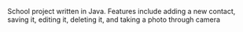 School project written in Java.
Features include adding a new contact, saving it, editing it, deleting it, and taking a photo through camera
